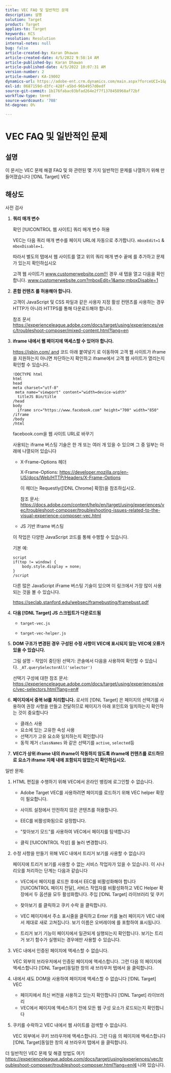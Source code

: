 ```yaml
---
title: VEC FAQ 및 일반적인 문제
description: 설명
solution: Target
product: Target
applies-to: Target
keywords: KCS
resolution: Resolution
internal-notes: null
bug: false
article-created-by: Karan Dhawan
article-created-date: 4/5/2022 9:58:14 AM
article-published-by: Karan Dhawan
article-published-date: 4/5/2022 10:07:31 AM
version-number: 2
article-number: KA-19002
dynamics-url: https://adobe-ent.crm.dynamics.com/main.aspx?forceUCI=1&pagetype=entityrecord&etn=knowledgearticle&id=d85d96e3-c6b4-ec11-983f-000d3a5d0d73
exl-id: 0687159d-d3fc-428f-a5bd-96b4957d0edf
source-git-commit: 1b176fabac03bfad264e2f7f1378458968af72bf
workflow-type: tm+mt
source-wordcount: '708'
ht-degree: 0%

---
```


# VEC FAQ 및 일반적인 문제

## 설명

이 문서는 VEC 문제 해결 FAQ 및 와 관련된 몇 가지 일반적인 문제를 나열하기 위해 만들어졌습니다 [!DNL Target] VEC

## 해상도

사전 검사

1. <b>쿼리 매개 변수</b>

   확인 [!UICONTROL 웹 사이트] 쿼리 매개 변수 허용

   VEC는 다음 쿼리 매개 변수를 페이지 URL에 자동으로 추가합니다. `mboxEdit=1` &amp; `mboxDisable=1`.

   따라서 별도의 탭에서 웹 사이트를 열고 위의 쿼리 매개 변수 끝에 를 추가하고 문제가 있는지 확인하십시오

   고객 웹 사이트가 www.customerwebsite.com인 경우 새 탭을 열고 다음을 확인합니다. www.customerwebsite.com?mboxEdit=1&amp;mboxDisable=1

1. <b>혼합 컨텐츠 를 허용해야 합니다.</b>

   고객이 JavaScript 및 CSS 파일과 같은 사용자 지정 활성 컨텐츠를 사용하는 경우 HTTP가 아니라 HTTPS를 통해 다운로드해야 합니다.

   참조 문서 https://experienceleague.adobe.com/docs/target/using/experiences/vec/troubleshoot-composer/mixed-content.html?lang=en

1. <b>iframe 내에서 웹 페이지에 액세스할 수 있어야 합니다.</b>

   https://jsbin.com/ and 코드 아래 붙여넣기 로 이동하여 고객 웹 사이트가 iframe을 지원하는지 아니면 차단하는지 확인하고 iframe에서 고객 웹 사이트가 열리는지 확인할 수 있습니다.

   ```
   !DOCTYPE html
   html
   head
   meta charset="utf-8"
    meta name="viewport" content="width=device-width"
     titleJS Bin/title
   /head
   body
     iframe src="https://www.facebook.com" height="700" width="850" /iframe
   /body
   /html
   ```

   facebook.com을 웹 사이트 URL로 바꾸기

   사용되는 iframe 버스팅 기술은 한 개 또는 여러 개 있을 수 있으며 그 중 일부는 아래에 나열되어 있습니다

   - X-Frame-Options 헤더

      X-Frame-Options: https://developer.mozilla.org/en-US/docs/Web/HTTP/Headers/X-Frame-Options

      이 헤더는 Requestly([!DNL Chrome] 확장)을 참조하십시오. 

      참조 문서: https://docs.adobe.com/content/help/en/target/using/experiences/vec/troubleshoot-composer/troubleshooting-issues-related-to-the-visual-experience-composer-vec.html

   - JS 기반 Iframe 버스팅

   이 작업은 다양한 JavaScript 코드를 통해 수행할 수 있습니다.

   기본 예:

   ```
   script
   if(top != window) {
       body.style.display = none;
   }
   /script
   ```

   다른 많은 JavaScript iFrame 버스팅 기술이 있으며 이 링크에서 가장 많이 사용되는 것을 볼 수 있습니다.

   https://seclab.stanford.edu/websec/framebusting/framebust.pdf

1. <b>다음 [!DNL Target] JS 스크립트가 다운로드됨</b>

   - `target-vec.js`

   - `target-vec-helper.js`

1. <b>DOM 구조가 변경된 경우 구성된 수정 사항이 VEC에 표시되지 않는 VEC에 오류가 있을 수 있습니다.</b>

   그림 설명 - 작업이 중단된 선택기: 콘솔에서 다음을 사용하여 확인할 수 있습니다. `_AT.querySelectorAll('selector')`

   선택기 구성에 대한 참조 문서: https://experienceleague.adobe.com/docs/target/using/experiences/vec/vec-selectors.html?lang=en#

1. <b>페이지에서 중복 Id를 처리합니다.</b> 로서의 [!DNL Target] 은 페이지의 선택기를 사용하여 권장 사항을 만들고 전달하므로 페이지가 아래 포인트와 일치하는지 확인하는 것이 중요합니다

   - 클래스 사용
   - 요소에 있는 고유한 속성 사용
   - 선택기가 고유 요소와 일치하는지 확인합니다
   - 동적 제거 `classNames` 와 같은 선택기를 `active`, `selected`등

1. <b>VEC가 상위 iframe 내의 iframe이 작동하지 않도록 iframe에 컨텐츠를 로드하므로 요소가 iframe 자체 내에 포함되지 않았는지 확인하십시오.</b>

일반 문제:

1. HTML 편집을 수행하기 위해 VEC에서 온라인 뱅킹에 로그인할 수 없습니다.

   - Adobe Target VEC를 사용하려면 페이지를 로드하기 위해 VEC helper 확장이 필요합니다.

   - 사이트 설정에서 안전하지 않은 콘텐츠를 허용합니다.

   - EEC를 비활성화됨으로 설정합니다.

   - &quot;찾아보기 모드&quot;를 사용하여 VEC에서 페이지를 탐색합니다

   - 클릭 [!UICONTROL 작성] 를 눌러 변경합니다.


1. 수정 사항을 만들기 위해 VEC 내에서 트리거 보기를 사용할 수 없습니다

   페이지에 트리거 보기를 사용할 수 없는 서비스 작업자가 있을 수 있습니다. 이 시나리오를 처리하는 단계는 다음과 같습니다

   - VEC에서 페이지를 로드한 후에서 EEC를 비활성화해야 합니다 [!UICONTROL 페이지 전달], 서비스 작업자를 비활성화하고 VEC Helper 확장에서 두 옵션을 모두 활성화합니다. 주입 [!DNL Target] 라이브러리 및 쿠키

   - 찾아보기 를 클릭하고 쿠키 수락 을 클릭합니다.

   - VEC 페이지에서 주소 표시줄을 클릭하고 Enter 키를 눌러 페이지가 VEC 내에서 제대로 새로 고쳐집니다. 보기 이름은 오버레이에 를 포함하여 표시됩니다.

   - 트리거 보기 기능이 페이지에서 일관되게 실행되는지 확인합니다. 보기는 트리거 보기 함수가 실행되는 경우에만 사용할 수 있습니다.



1. VEC 내에서 인증된 페이지에 액세스할 수 없습니다.

   VEC 외부의 브라우저에서 인증된 페이지에 액세스합니다. 그런 다음 의 페이지에 액세스합니다 [!DNL Target]동일한 창의 새 브라우저 탭에서 을 클릭합니다. 

1. 내에서 섀도 DOM을 사용하여 페이지에 액세스할 수 없습니다 [!DNL Target] VEC

   - 페이지에서 최신 버전을 사용하고 있는지 확인합니다 [!DNL Target] 라이브러리
   - VEC에서 페이지에 액세스하기 전에 모든 웹 구성 요소가 로드되는지 확인합니다

1. 쿠키를 수락하고 VEC 내에서 웹 사이트를 검색할 수 없습니다.

   VEC 외부에서 쿠키 브라우저에 액세스합니다. 그런 다음 의 페이지에 액세스합니다 [!DNL Target]동일한 창의 새 브라우저 탭에서 을 클릭합니다. 

더 일반적인 VEC 문제 및 해결 방법도 여기 https://experienceleague.adobe.com/docs/target/using/experiences/vec/troubleshoot-composer/troubleshoot-composer.html?lang=en에 나와 있습니다.
